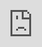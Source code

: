 public:: true
alias:: [[Logseq/Newsletter #11：如何在 Logseq 中管理任务和项目]]
tags:: [[Logseq]] [[Logseq Newsletter]] [[Logseq Blog]] [[任务]] [[项目]]
title:: Logseq/Newsletter #11: How to Manage Tasks and Projects in Logseq/zh-cn

-
-
- # Newsletter \#11：如何在 Logseq 中管理任务和项目
	- ![Newsletter #11：如何在 Logseq 中管理任务和项目](https://blog.logseq.com/content/images/size/w960/2022/07/newsletter-11-project-management-featured.png)
	- 星期二快乐，Logseqers 同胞！
	- 本周的 Newsletter 都是关于使用 Logseq 进行任务和项目管理的。本周我们将与 Logseq 社区一头扎进 Logseq 查询，许多人的脑海中将浮现任务。毕竟，查询是将整个 Graph 中的任务拉入仪表板的完美工具。
	- 如果您从未使用过 Logseq 来跟踪任务或项目，那么您将在此 Newsletter 中找到所有入门信息。如果您尝试使用 Logseq 作为您的任务管理器，但它从未卡住，那么这些资源有望帮助您这次成功。
	- 让我们深入挖掘。
	- ## 学习 Sprint 亮点
		- 以下是社区成员在[Query Learning Sprint 论坛](https://discuss.logseq.com/c/learning-sprints/queries/20)上发布的宝贵资源的概述。[](https://discuss.logseq.com/c/learning-sprints/queries/20)
		- 📺[**讲座：了解 Logseq 的大纲逻辑并使用简单查询搜索您的 Graph **](https://lu.ma/lls1wed)
		- ​Bas [“技术工具”Grolleman](https://twitter.com/ToolsonTech)将于明天（7 月 20 日）与我一起讨论如何开始使用 Logseq 的简单查询语言。掌握了 Datalog 后，Bas 将向您展示，对于大多数用例，简单的查询就足够了。
		- 他的会议大纲如下：
			- 什么是查询语言？
			- 为什么你应该在 Logseq 中缩进和链接。
			- 布尔逻辑的基础。
			- ​查询过滤器。
			- ​组合查询过滤器。
			- 观众的提问。
		- [**单击此处提出您的问题并在我们上线时收到提醒。**](https://lu.ma/lls1wed)
		- 🔎**[日记配置中的自定义查询](https://wilde-at-heart.garden/pages/my-zettelkasten-workflow-from-start-to-finish/)**
		- [Jay Colbert](https://discuss.logseq.com/u/thatgothlibrarian)发布了[一篇关于他的 Zettelkasten 工作流程](https://wilde-at-heart.garden/pages/my-zettelkasten-workflow-from-start-to-finish/)的文章。如果您希望使用 Logseq 进行写作，这很好，它还包含一些您可以添加到`config.edn`文件中的有用查询（转到`...`> `Settings`> `Edit config.edn`）。这样，您可以将任何任务重新显示到您的日记页面。
		- 🏗[**在 Logseq 中结构化数据的不同方法**](https://discuss.logseq.com/t/different-ways-to-structure-data/8819)
		- 要对查询做任何有用的事情，首先需要了解 Logseq 的数据结构。[在这篇文章](https://discuss.logseq.com/t/different-ways-to-structure-data/8819)中，Alex 解释了如何缩进和链接您的笔记，以便您可以使用查询找到它们。
		- 🧑‍🎓[**布尔逻辑 101**](https://discuss.logseq.com/t/boolean-logic-101/8812)
		- 要具体查询，您需要学习布尔逻辑。这听起来可能令人生畏，但整个系统仅依赖于三个简单的过滤器：AND、OR、NOT。[在这篇文章](https://discuss.logseq.com/t/boolean-logic-101/8812)中，Jay 解释了您开始需要知道的一切。
		- ✍️ **[Ramses 的查询学习日志](https://discuss.logseq.com/t/learn-log-ramses-quest-to-grokking-logseqs-data-structure/8751)**
		- 如果您想了解如何使用 Logseq 进行学习，请务必[查看我的学习日志](https://discuss.logseq.com/t/learn-log-ramses-quest-to-grokking-logseqs-data-structure/8751)。我已经上传了几个视频，在那里我浏览了学习材料并将它们变成了我自己的。本周晚些时候，我将上传一些练习视频，在这些视频中我从头开始构建任务仪表板。
	- ## 任务管理插件
		- 有几个插件可以让 Logseq 中的任务管理变得更加容易。这些插件中的前两个本周登陆了市场。在Logseq中的`...`> `Plugins` > `Marketplace` 中搜索它们。
		- 🗓**[块日历](https://github.com/vipzhicheng/logseq-plugin-block-calendar)**
		- 这个插件可以让你添加一个（可定制的）日历到任何块。当您想要在侧边栏中打开日历视图或添加到您的月度计划/审查页面时非常方便。[有关演示，请参阅插件页面。](https://github.com/vipzhicheng/logseq-plugin-block-calendar)
		- 📥[**快速捕获**](https://github.com/tankcool/logseq-quick-capture)
		- Logseq不乏快速捕获工具和插件。这个最新的插件在按下时会弹出一个快速捕获框`q c`，并将文本作为新块添加到今天的期刊页面的末尾。
		- ![](https://blog.logseq.com/content/images/2022/07/quick-capture-plugin-demo.gif)
		- ⌨️**[任务管理快捷方式](https://github.com/vipzhicheng/logseq-plugin-task-management-shortcuts)**
		- 此插件可让您快速更改任务的状态，直接访问任何可用的任务（`TODO`、`DOING`、`DONE`、`LATER`、`NOW`和`WAITING`）。
		- ![](https://blog.logseq.com/content/images/2022/07/task-management-shortcuts-plugin-demo.gif)
		- ✅ **[TODO 列表](https://github.com/ahonn/logseq-plugin-todo)**
		- 使用这个漂亮的 TODO 列表插件从任何地方向您的日记页面添加任务。[有关演示，请参阅插件页面。](https://github.com/ahonn/logseq-plugin-todo)
		- ![](https://blog.logseq.com/content/images/2022/07/todo-list-plugin-demo.jpg)
		- 🪫 [**TODO Master**](https://github.com/pengx17/logseq-plugin-todo-master)
		- 通过向任何一组任务添加进度条来美化您的任务列表。方便查看您何时将在项目中达到里程碑。
		- ![](https://blog.logseq.com/content/images/2022/07/legend.png)
	- ## 向社区学习
		- 🏷[**标记任务管理、间隔重复和重新展示信息**](https://www.youtube.com/watch?v=zyFcvET62PY)
		- 如果您从未在 Logseq 中处理过任务，[Dario da Silva](https://twitter.com/OneStuttering)的这个简短视频是一个好的开始。它向您展示了如何通过链接的参考和闪卡为任务添加不同的优先级、安排任务和重新显示块。
		- 🏗**[如何使用任务和命名空间管理项目](https://www.youtube.com/watch?v=rfXADlTgYNg)**
		- 一旦掌握了 Logseq 任务的基础知识，下一步合乎逻辑的步骤就是对每个项目的任务进行分组。在此视频中，Ed Nico 展示了如何使用命名空间、缩进和链接通过链接参考部分快速查找相关注释。如果您像 Ed 展示的那样构建您的笔记，您也可以使用查询轻松地重新呈现它们。
		- ✅[**在 Logseq 中使用 GTD**](https://www.youtube.com/watch?v=nieOiG8LGa0)
		- 中完成任务 想要使用 GTD 框架构建您的任务和项目管理？Dario 将帮助您开始了解如何使用元数据和 Logseq 功能。
		- 🔁**[任务管理、时间限制和生产习惯](https://www.youtube.com/watch?v=GNfIJhuLeZs)**
		- 这是 Dario da Silva 的另一个视频，这次由[Josh Duffney](https://twitter.com/joshduffney)加入。他们谈论了他们如何使用 Logseq 来安排他们的日子，并深入探讨了如何使用 Logseq 的查询系统重新展示任务和其他笔记。对话的特定于 Logseq 的部分从[22:02开始](https://www.youtube.com/watch?v=GNfIJhuLeZs&t=1322s)
		- 📕 **[Sawhney 在 Logseq 中的任务管理指南](https://www.youtube.com/watch?v=4WnZ293Ff4I)**
		- 在此视频中，[Aryan Sawhney](https://twitter.com/aryansawhney17)将带您从在日记页面上输入简单任务到使用高级查询重新显示它们——以及介于两者之间的所有内容。如果您想在您的日记页面上显示一组重复查询，请查看此视频的后半部分。
		- <iframe width="200" height="113" src="https://www.youtube.com/embed/4WnZ293Ff4I?feature=oembed" frameborder="0" allow="accelerometer; autoplay; clipboard-write; encrypted-media; gyroscope; picture-in-picture" allowfullscreen="" title="The ULTIMATE Guide to Task Management in Logseq" style="position: absolute; width: 100%; height: 100%; left: 0px; top: 0px;" enablejsapi="true" id="widget10"></iframe>